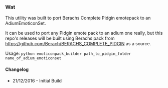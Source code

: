 ### Wat
This utility was built to port Berachs Complete Pidgin emotepack to an AdiumEmoticonSet.

It can be used to port any Pidgin emote pack to an adium one really, but this repo's releases will be built using Berachs pack from https://github.com/Berach/BERACHS_COMPLETE_PIDGIN as a source.

Usage:
```python emoticonpack_builder path_to_pidgin_folder name_of_adium_emoticonset```

#### Changelog
* 21/12/2016 - Initial Build

